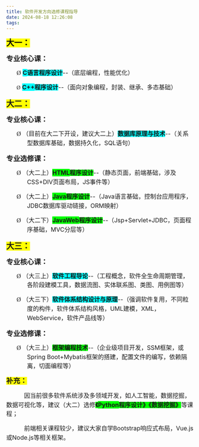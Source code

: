 ```yaml
---
title: 软件开发方向选修课程指导
date: 2024-08-18 12:26:08
tags:
---
```


<p class=MsoNormal><b><span style='font-size:16.0pt;mso-bidi-font-size:20.0pt;
font-family:宋体;mso-ascii-font-family:Calibri;mso-ascii-theme-font:minor-latin;
mso-fareast-theme-font:minor-fareast;mso-hansi-font-family:Calibri;mso-hansi-theme-font:
minor-latin;color:black;mso-themecolor:text1;background:yellow;mso-highlight:
yellow'>大一：</span></b><b><span lang=EN-US style='font-size:16.0pt;mso-bidi-font-size:
20.0pt;color:black;mso-themecolor:text1;background:yellow;mso-highlight:yellow'><o:p></o:p></span></b></p>

<p class=MsoNormal><b><span style='font-size:14.0pt;mso-bidi-font-size:18.0pt;
font-family:宋体;mso-ascii-font-family:Calibri;mso-ascii-theme-font:minor-latin;
mso-fareast-theme-font:minor-fareast;mso-hansi-font-family:Calibri;mso-hansi-theme-font:
minor-latin'>专业核心课：</span><span lang=EN-US><o:p></o:p></span></b></p>

<p class=MsoNormal style='margin-left:41.95pt;text-indent:-21.0pt;line-height:
150%;mso-list:l0 level1 lfo1;tab-stops:21.0pt'><![if !supportLists]><span
lang=EN-US style='font-size:12.0pt;mso-bidi-font-size:16.0pt;line-height:150%;
font-family:Wingdings;mso-fareast-font-family:Wingdings;mso-bidi-font-family:
Wingdings'><span style='mso-list:Ignore'>&Oslash;<span style='font:7.0pt "Times New Roman"'>&nbsp;
</span></span></span><![endif]><b><span lang=EN-US style='font-size:12.0pt;
mso-bidi-font-size:16.0pt;line-height:150%;background:aqua;mso-highlight:aqua'>C</span></b><b><span
style='font-size:12.0pt;mso-bidi-font-size:16.0pt;line-height:150%;font-family:
宋体;mso-ascii-font-family:Calibri;mso-ascii-theme-font:minor-latin;mso-fareast-theme-font:
minor-fareast;mso-hansi-font-family:Calibri;mso-hansi-theme-font:minor-latin;
background:aqua;mso-highlight:aqua'>语言程序设计</span></b><span lang=EN-US
style='font-size:12.0pt;mso-bidi-font-size:16.0pt;line-height:150%'>--</span><span
style='font-size:12.0pt;mso-bidi-font-size:16.0pt;line-height:150%;font-family:
宋体;mso-ascii-font-family:Calibri;mso-ascii-theme-font:minor-latin;mso-fareast-theme-font:
minor-fareast;mso-hansi-font-family:Calibri;mso-hansi-theme-font:minor-latin'>（底层编程，性能优化）</span><span
lang=EN-US style='font-size:12.0pt;mso-bidi-font-size:16.0pt;line-height:150%'><o:p></o:p></span></p>

<p class=MsoNormal style='margin-left:41.95pt;text-indent:-21.0pt;line-height:
150%;mso-list:l0 level1 lfo1;tab-stops:21.0pt'><![if !supportLists]><span
lang=EN-US style='font-family:Wingdings;mso-fareast-font-family:Wingdings;
mso-bidi-font-family:Wingdings'><span style='mso-list:Ignore'>&Oslash;<span
style='font:7.0pt "Times New Roman"'>&nbsp; </span></span></span><![endif]><b><span
lang=EN-US style='font-size:12.0pt;mso-bidi-font-size:16.0pt;line-height:150%;
background:aqua;mso-highlight:aqua'>C++</span></b><b><span style='font-size:
12.0pt;mso-bidi-font-size:16.0pt;line-height:150%;font-family:宋体;mso-ascii-font-family:
Calibri;mso-ascii-theme-font:minor-latin;mso-fareast-theme-font:minor-fareast;
mso-hansi-font-family:Calibri;mso-hansi-theme-font:minor-latin;background:aqua;
mso-highlight:aqua'>程序设计</span></b><span lang=EN-US style='font-size:12.0pt;
mso-bidi-font-size:16.0pt;line-height:150%'>--</span><span style='font-size:
12.0pt;mso-bidi-font-size:16.0pt;line-height:150%;font-family:宋体;mso-ascii-font-family:
Calibri;mso-ascii-theme-font:minor-latin;mso-fareast-theme-font:minor-fareast;
mso-hansi-font-family:Calibri;mso-hansi-theme-font:minor-latin'>（面向对象编程，封装、继承、多态基础）</span></p>

<p class=MsoNormal><b><span style='font-size:16.0pt;mso-bidi-font-size:20.0pt;
font-family:宋体;mso-ascii-font-family:Calibri;mso-ascii-theme-font:minor-latin;
mso-fareast-theme-font:minor-fareast;mso-hansi-font-family:Calibri;mso-hansi-theme-font:
minor-latin;background:yellow;mso-highlight:yellow'>大二：</span></b><b><span
lang=EN-US style='font-size:16.0pt;mso-bidi-font-size:20.0pt;background:yellow;
mso-highlight:yellow'><o:p></o:p></span></b></p>

<p class=MsoNormal><b><span style='font-size:14.0pt;mso-bidi-font-size:18.0pt;
font-family:宋体;mso-ascii-font-family:Calibri;mso-ascii-theme-font:minor-latin;
mso-fareast-theme-font:minor-fareast;mso-hansi-font-family:Calibri;mso-hansi-theme-font:
minor-latin'>专业核心课：</span></b><b><span lang=EN-US style='font-size:14.0pt;
mso-bidi-font-size:18.0pt'><o:p></o:p></span></b></p>

<p class=MsoNormal style='margin-left:41.95pt;text-indent:-21.0pt;line-height:
150%;mso-list:l0 level1 lfo1;tab-stops:21.0pt'><![if !supportLists]><span
lang=EN-US style='font-size:12.0pt;mso-bidi-font-size:16.0pt;line-height:150%;
font-family:Wingdings;mso-fareast-font-family:Wingdings;mso-bidi-font-family:
Wingdings'><span style='mso-list:Ignore'>&Oslash;<span style='font:7.0pt "Times New Roman"'>&nbsp;
</span></span></span><![endif]><span style='font-size:12.0pt;mso-bidi-font-size:
16.0pt;line-height:150%;font-family:宋体;mso-ascii-font-family:Calibri;
mso-ascii-theme-font:minor-latin;mso-fareast-theme-font:minor-fareast;
mso-hansi-font-family:Calibri;mso-hansi-theme-font:minor-latin'>（目前在大二下开设，建议大二上）<b><span
style='background:aqua;mso-highlight:aqua'>数据库原理与技术</span></b></span><span
lang=EN-US style='font-size:12.0pt;mso-bidi-font-size:16.0pt;line-height:150%'>--</span><span
style='font-size:12.0pt;mso-bidi-font-size:16.0pt;line-height:150%;font-family:
宋体;mso-ascii-font-family:Calibri;mso-ascii-theme-font:minor-latin;mso-fareast-theme-font:
minor-fareast;mso-hansi-font-family:Calibri;mso-hansi-theme-font:minor-latin'>（关系型数据库基础，数据持久化，</span><span
lang=EN-US style='font-size:12.0pt;mso-bidi-font-size:16.0pt;line-height:150%'>SQL</span><span
style='font-size:12.0pt;mso-bidi-font-size:16.0pt;line-height:150%;font-family:
宋体;mso-ascii-font-family:Calibri;mso-ascii-theme-font:minor-latin;mso-fareast-theme-font:
minor-fareast;mso-hansi-font-family:Calibri;mso-hansi-theme-font:minor-latin'>语句）</span><span
lang=EN-US style='font-size:12.0pt;mso-bidi-font-size:16.0pt;line-height:150%'><o:p></o:p></span></p>

<p class=MsoNormal><b><span style='font-size:14.0pt;mso-bidi-font-size:18.0pt;
font-family:宋体;mso-ascii-font-family:Calibri;mso-ascii-theme-font:minor-latin;
mso-fareast-theme-font:minor-fareast;mso-hansi-font-family:Calibri;mso-hansi-theme-font:
minor-latin'>专业选修课：</span></b><b><span lang=EN-US style='font-size:14.0pt;
mso-bidi-font-size:18.0pt'><o:p></o:p></span></b></p>

<p class=MsoNormal style='margin-left:41.95pt;text-indent:-21.0pt;line-height:
150%;mso-list:l0 level1 lfo1;tab-stops:21.0pt'><![if !supportLists]><span
lang=EN-US style='font-size:12.0pt;mso-bidi-font-size:16.0pt;line-height:150%;
font-family:Wingdings;mso-fareast-font-family:Wingdings;mso-bidi-font-family:
Wingdings'><span style='mso-list:Ignore'>&Oslash;<span style='font:7.0pt "Times New Roman"'>&nbsp;
</span></span></span><![endif]><span style='font-size:12.0pt;mso-bidi-font-size:
16.0pt;line-height:150%;font-family:宋体;mso-ascii-font-family:Calibri;
mso-ascii-theme-font:minor-latin;mso-fareast-theme-font:minor-fareast;
mso-hansi-font-family:Calibri;mso-hansi-theme-font:minor-latin'>（大二上）</span><b><span
lang=EN-US style='font-size:12.0pt;mso-bidi-font-size:16.0pt;line-height:150%;
background:lime;mso-highlight:lime'>HTML</span></b><b><span style='font-size:
12.0pt;mso-bidi-font-size:16.0pt;line-height:150%;font-family:宋体;mso-ascii-font-family:
Calibri;mso-ascii-theme-font:minor-latin;mso-fareast-theme-font:minor-fareast;
mso-hansi-font-family:Calibri;mso-hansi-theme-font:minor-latin;background:lime;
mso-highlight:lime'>程序设计</span></b><span lang=EN-US style='font-size:12.0pt;
mso-bidi-font-size:16.0pt;line-height:150%'>--</span><span style='font-size:
12.0pt;mso-bidi-font-size:16.0pt;line-height:150%;font-family:宋体;mso-ascii-font-family:
Calibri;mso-ascii-theme-font:minor-latin;mso-fareast-theme-font:minor-fareast;
mso-hansi-font-family:Calibri;mso-hansi-theme-font:minor-latin'>（静态页面，前端基础，涉及</span><span
lang=EN-US style='font-size:12.0pt;mso-bidi-font-size:16.0pt;line-height:150%'>CSS+DIV</span><span
style='font-size:12.0pt;mso-bidi-font-size:16.0pt;line-height:150%;font-family:
宋体;mso-ascii-font-family:Calibri;mso-ascii-theme-font:minor-latin;mso-fareast-theme-font:
minor-fareast;mso-hansi-font-family:Calibri;mso-hansi-theme-font:minor-latin'>页面布局，</span><span
lang=EN-US style='font-size:12.0pt;mso-bidi-font-size:16.0pt;line-height:150%'>JS</span><span
style='font-size:12.0pt;mso-bidi-font-size:16.0pt;line-height:150%;font-family:
宋体;mso-ascii-font-family:Calibri;mso-ascii-theme-font:minor-latin;mso-fareast-theme-font:
minor-fareast;mso-hansi-font-family:Calibri;mso-hansi-theme-font:minor-latin'>事件等）</span><span
lang=EN-US style='font-size:12.0pt;mso-bidi-font-size:16.0pt;line-height:150%'><o:p></o:p></span></p>

<p class=MsoNormal style='margin-left:41.95pt;text-indent:-21.0pt;line-height:
150%;mso-list:l0 level1 lfo1;tab-stops:21.0pt'><![if !supportLists]><span
lang=EN-US style='font-size:12.0pt;mso-bidi-font-size:16.0pt;line-height:150%;
font-family:Wingdings;mso-fareast-font-family:Wingdings;mso-bidi-font-family:
Wingdings'><span style='mso-list:Ignore'>&Oslash;<span style='font:7.0pt "Times New Roman"'>&nbsp;
</span></span></span><![endif]><span style='font-size:12.0pt;mso-bidi-font-size:
16.0pt;line-height:150%;font-family:宋体;mso-ascii-font-family:Calibri;
mso-ascii-theme-font:minor-latin;mso-fareast-theme-font:minor-fareast;
mso-hansi-font-family:Calibri;mso-hansi-theme-font:minor-latin'>（大二上）</span><b><span
lang=EN-US style='font-size:12.0pt;mso-bidi-font-size:16.0pt;line-height:150%;
background:lime;mso-highlight:lime'>Java</span></b><b><span style='font-size:
12.0pt;mso-bidi-font-size:16.0pt;line-height:150%;font-family:宋体;mso-ascii-font-family:
Calibri;mso-ascii-theme-font:minor-latin;mso-fareast-theme-font:minor-fareast;
mso-hansi-font-family:Calibri;mso-hansi-theme-font:minor-latin;background:lime;
mso-highlight:lime'>程序设计</span></b><span lang=EN-US style='font-size:12.0pt;
mso-bidi-font-size:16.0pt;line-height:150%'>--</span><span style='font-size:
12.0pt;mso-bidi-font-size:16.0pt;line-height:150%;font-family:宋体;mso-ascii-font-family:
Calibri;mso-ascii-theme-font:minor-latin;mso-fareast-theme-font:minor-fareast;
mso-hansi-font-family:Calibri;mso-hansi-theme-font:minor-latin'>（</span><span
lang=EN-US style='font-size:12.0pt;mso-bidi-font-size:16.0pt;line-height:150%'>Java</span><span
style='font-size:12.0pt;mso-bidi-font-size:16.0pt;line-height:150%;font-family:
宋体;mso-ascii-font-family:Calibri;mso-ascii-theme-font:minor-latin;mso-fareast-theme-font:
minor-fareast;mso-hansi-font-family:Calibri;mso-hansi-theme-font:minor-latin'>语言基础，控制台应用程序，</span><span
lang=EN-US style='font-size:12.0pt;mso-bidi-font-size:16.0pt;line-height:150%'>JDBC</span><span
style='font-size:12.0pt;mso-bidi-font-size:16.0pt;line-height:150%;font-family:
宋体;mso-ascii-font-family:Calibri;mso-ascii-theme-font:minor-latin;mso-fareast-theme-font:
minor-fareast;mso-hansi-font-family:Calibri;mso-hansi-theme-font:minor-latin'>数据库驱动链接，</span><span
lang=EN-US style='font-size:12.0pt;mso-bidi-font-size:16.0pt;line-height:150%'>ORM</span><span
style='font-size:12.0pt;mso-bidi-font-size:16.0pt;line-height:150%;font-family:
宋体;mso-ascii-font-family:Calibri;mso-ascii-theme-font:minor-latin;mso-fareast-theme-font:
minor-fareast;mso-hansi-font-family:Calibri;mso-hansi-theme-font:minor-latin'>映射）</span><span
lang=EN-US style='font-size:12.0pt;mso-bidi-font-size:16.0pt;line-height:150%'><o:p></o:p></span></p>

<p class=MsoNormal style='margin-left:41.95pt;text-indent:-21.0pt;line-height:
150%;mso-list:l0 level1 lfo1;tab-stops:21.0pt'><![if !supportLists]><span
lang=EN-US style='font-size:12.0pt;mso-bidi-font-size:16.0pt;line-height:150%;
font-family:Wingdings;mso-fareast-font-family:Wingdings;mso-bidi-font-family:
Wingdings'><span style='mso-list:Ignore'>&Oslash;<span style='font:7.0pt "Times New Roman"'>&nbsp;
</span></span></span><![endif]><span style='font-size:12.0pt;mso-bidi-font-size:
16.0pt;line-height:150%;font-family:宋体;mso-ascii-font-family:Calibri;
mso-ascii-theme-font:minor-latin;mso-fareast-theme-font:minor-fareast;
mso-hansi-font-family:Calibri;mso-hansi-theme-font:minor-latin'>（大二下）</span><b><span
lang=EN-US style='font-size:12.0pt;mso-bidi-font-size:16.0pt;line-height:150%;
background:lime;mso-highlight:lime'>JavaWeb</span></b><b><span
style='font-size:12.0pt;mso-bidi-font-size:16.0pt;line-height:150%;font-family:
宋体;mso-ascii-font-family:Calibri;mso-ascii-theme-font:minor-latin;mso-fareast-theme-font:
minor-fareast;mso-hansi-font-family:Calibri;mso-hansi-theme-font:minor-latin;
background:lime;mso-highlight:lime'>程序设计</span></b><span lang=EN-US
style='font-size:12.0pt;mso-bidi-font-size:16.0pt;line-height:150%'>--</span><span
style='font-size:12.0pt;mso-bidi-font-size:16.0pt;line-height:150%;font-family:
宋体;mso-ascii-font-family:Calibri;mso-ascii-theme-font:minor-latin;mso-fareast-theme-font:
minor-fareast;mso-hansi-font-family:Calibri;mso-hansi-theme-font:minor-latin'>（</span><span
lang=EN-US style='font-size:12.0pt;mso-bidi-font-size:16.0pt;line-height:150%'>Jsp+Servlet+JDBC</span><span
style='font-size:12.0pt;mso-bidi-font-size:16.0pt;line-height:150%;font-family:
宋体;mso-ascii-font-family:Calibri;mso-ascii-theme-font:minor-latin;mso-fareast-theme-font:
minor-fareast;mso-hansi-font-family:Calibri;mso-hansi-theme-font:minor-latin'>，页面程序基础，</span><span
lang=EN-US style='font-size:12.0pt;mso-bidi-font-size:16.0pt;line-height:150%'>MVC</span><span
style='font-size:12.0pt;mso-bidi-font-size:16.0pt;line-height:150%;font-family:
宋体;mso-ascii-font-family:Calibri;mso-ascii-theme-font:minor-latin;mso-fareast-theme-font:
minor-fareast;mso-hansi-font-family:Calibri;mso-hansi-theme-font:minor-latin'>分层等）</span><span
lang=EN-US style='font-size:12.0pt;mso-bidi-font-size:16.0pt;line-height:150%'><o:p></o:p></span></p>

<p class=MsoNormal><b><span style='font-size:16.0pt;mso-bidi-font-size:20.0pt;
font-family:宋体;mso-ascii-font-family:Calibri;mso-ascii-theme-font:minor-latin;
mso-fareast-theme-font:minor-fareast;mso-hansi-font-family:Calibri;mso-hansi-theme-font:
minor-latin;background:yellow;mso-highlight:yellow'>大三：</span></b><b><span
lang=EN-US style='font-size:16.0pt;mso-bidi-font-size:20.0pt;background:yellow;
mso-highlight:yellow'><o:p></o:p></span></b></p>

<p class=MsoNormal><b><span style='font-size:14.0pt;mso-bidi-font-size:18.0pt;
font-family:宋体;mso-ascii-font-family:Calibri;mso-ascii-theme-font:minor-latin;
mso-fareast-theme-font:minor-fareast;mso-hansi-font-family:Calibri;mso-hansi-theme-font:
minor-latin'>专业核心课：</span></b><b><span lang=EN-US style='font-size:14.0pt;
mso-bidi-font-size:18.0pt'><o:p></o:p></span></b></p>

<p class=MsoNormal style='margin-left:41.95pt;text-indent:-21.0pt;line-height:
150%;mso-list:l0 level1 lfo1;tab-stops:21.0pt'><![if !supportLists]><span
lang=EN-US style='font-size:12.0pt;mso-bidi-font-size:16.0pt;line-height:150%;
font-family:Wingdings;mso-fareast-font-family:Wingdings;mso-bidi-font-family:
Wingdings'><span style='mso-list:Ignore'>&Oslash;<span style='font:7.0pt "Times New Roman"'>&nbsp;
</span></span></span><![endif]><span style='font-size:12.0pt;mso-bidi-font-size:
16.0pt;line-height:150%;font-family:宋体;mso-ascii-font-family:Calibri;
mso-ascii-theme-font:minor-latin;mso-fareast-theme-font:minor-fareast;
mso-hansi-font-family:Calibri;mso-hansi-theme-font:minor-latin'>（大三上）<b><span
style='background:aqua;mso-highlight:aqua'>软件工程导论</span></b></span><span
lang=EN-US style='font-size:12.0pt;mso-bidi-font-size:16.0pt;line-height:150%'>--</span><span
style='font-size:12.0pt;mso-bidi-font-size:16.0pt;line-height:150%;font-family:
宋体;mso-ascii-font-family:Calibri;mso-ascii-theme-font:minor-latin;mso-fareast-theme-font:
minor-fareast;mso-hansi-font-family:Calibri;mso-hansi-theme-font:minor-latin'>（工程概念，软件全生命周期管理，各阶段建模工具，数据流图、实体联系图、类图、用例图等）</span><span
lang=EN-US style='font-size:12.0pt;mso-bidi-font-size:16.0pt;line-height:150%'><o:p></o:p></span></p>

<p class=MsoNormal style='margin-left:41.95pt;text-indent:-21.0pt;line-height:
150%;mso-list:l0 level1 lfo1;tab-stops:21.0pt'><![if !supportLists]><span
lang=EN-US style='font-size:12.0pt;mso-bidi-font-size:16.0pt;line-height:150%;
font-family:Wingdings;mso-fareast-font-family:Wingdings;mso-bidi-font-family:
Wingdings'><span style='mso-list:Ignore'>&Oslash;<span style='font:7.0pt "Times New Roman"'>&nbsp;
</span></span></span><![endif]><span style='font-size:12.0pt;mso-bidi-font-size:
16.0pt;line-height:150%;font-family:宋体;mso-ascii-font-family:Calibri;
mso-ascii-theme-font:minor-latin;mso-fareast-theme-font:minor-fareast;
mso-hansi-font-family:Calibri;mso-hansi-theme-font:minor-latin'>（大三下）<b><span
style='background:aqua;mso-highlight:aqua'>软件体系结构设计与原理</span></b></span><span
lang=EN-US style='font-size:12.0pt;mso-bidi-font-size:16.0pt;line-height:150%'>--</span><span
style='font-size:12.0pt;mso-bidi-font-size:16.0pt;line-height:150%;font-family:
宋体;mso-ascii-font-family:Calibri;mso-ascii-theme-font:minor-latin;mso-fareast-theme-font:
minor-fareast;mso-hansi-font-family:Calibri;mso-hansi-theme-font:minor-latin'>（强调软件复用，不同粒度的构件，软件体系结构风格，</span><span
lang=EN-US style='font-size:12.0pt;mso-bidi-font-size:16.0pt;line-height:150%'>UML</span><span
style='font-size:12.0pt;mso-bidi-font-size:16.0pt;line-height:150%;font-family:
宋体;mso-ascii-font-family:Calibri;mso-ascii-theme-font:minor-latin;mso-fareast-theme-font:
minor-fareast;mso-hansi-font-family:Calibri;mso-hansi-theme-font:minor-latin'>建模，</span><span
lang=EN-US style='font-size:12.0pt;mso-bidi-font-size:16.0pt;line-height:150%'>XML</span><span
style='font-size:12.0pt;mso-bidi-font-size:16.0pt;line-height:150%;font-family:
宋体;mso-ascii-font-family:Calibri;mso-ascii-theme-font:minor-latin;mso-fareast-theme-font:
minor-fareast;mso-hansi-font-family:Calibri;mso-hansi-theme-font:minor-latin'>，</span><span
lang=EN-US style='font-size:12.0pt;mso-bidi-font-size:16.0pt;line-height:150%'>WebService</span><span
style='font-size:12.0pt;mso-bidi-font-size:16.0pt;line-height:150%;font-family:
宋体;mso-ascii-font-family:Calibri;mso-ascii-theme-font:minor-latin;mso-fareast-theme-font:
minor-fareast;mso-hansi-font-family:Calibri;mso-hansi-theme-font:minor-latin'>，软件产品线等）</span><span
lang=EN-US style='font-size:12.0pt;mso-bidi-font-size:16.0pt;line-height:150%'><o:p></o:p></span></p>

<p class=MsoNormal><b><span style='font-size:14.0pt;mso-bidi-font-size:18.0pt;
font-family:宋体;mso-ascii-font-family:Calibri;mso-ascii-theme-font:minor-latin;
mso-fareast-theme-font:minor-fareast;mso-hansi-font-family:Calibri;mso-hansi-theme-font:
minor-latin'>专业选修课：</span></b><b><span lang=EN-US style='font-size:14.0pt;
mso-bidi-font-size:18.0pt'><o:p></o:p></span></b></p>

<p class=MsoNormal style='margin-left:41.95pt;text-indent:-21.0pt;line-height:
150%;mso-list:l0 level1 lfo1;tab-stops:21.0pt'><![if !supportLists]><span
lang=EN-US style='font-size:12.0pt;mso-bidi-font-size:16.0pt;line-height:150%;
font-family:Wingdings;mso-fareast-font-family:Wingdings;mso-bidi-font-family:
Wingdings'><span style='mso-list:Ignore'>&Oslash;<span style='font:7.0pt "Times New Roman"'>&nbsp;
</span></span></span><![endif]><span style='font-size:12.0pt;mso-bidi-font-size:
16.0pt;line-height:150%;font-family:宋体;mso-ascii-font-family:Calibri;
mso-ascii-theme-font:minor-latin;mso-fareast-theme-font:minor-fareast;
mso-hansi-font-family:Calibri;mso-hansi-theme-font:minor-latin'>（大三上）<b><span
style='background:lime;mso-highlight:lime'>框架编程技术</span></b></span><span
lang=EN-US style='font-size:12.0pt;mso-bidi-font-size:16.0pt;line-height:150%'>--</span><span
style='font-size:12.0pt;mso-bidi-font-size:16.0pt;line-height:150%;font-family:
宋体;mso-ascii-font-family:Calibri;mso-ascii-theme-font:minor-latin;mso-fareast-theme-font:
minor-fareast;mso-hansi-font-family:Calibri;mso-hansi-theme-font:minor-latin'>（企业级项目开发，</span><span
lang=EN-US style='font-size:12.0pt;mso-bidi-font-size:16.0pt;line-height:150%'>SSM</span><span
style='font-size:12.0pt;mso-bidi-font-size:16.0pt;line-height:150%;font-family:
宋体;mso-ascii-font-family:Calibri;mso-ascii-theme-font:minor-latin;mso-fareast-theme-font:
minor-fareast;mso-hansi-font-family:Calibri;mso-hansi-theme-font:minor-latin'>框架，或</span><span
lang=EN-US style='font-size:12.0pt;mso-bidi-font-size:16.0pt;line-height:150%'>Spring
Boot+Mybatis</span><span style='font-size:12.0pt;mso-bidi-font-size:16.0pt;
line-height:150%;font-family:宋体;mso-ascii-font-family:Calibri;mso-ascii-theme-font:
minor-latin;mso-fareast-theme-font:minor-fareast;mso-hansi-font-family:Calibri;
mso-hansi-theme-font:minor-latin'>框架的搭建，配置文件的编写，依赖隔离，切面编程等）</span><span
lang=EN-US style='font-size:12.0pt;mso-bidi-font-size:16.0pt;line-height:150%'><o:p></o:p></span></p>

<p class=MsoNormal style='line-height:150%'><b><span style='font-size:14.0pt;
mso-bidi-font-size:18.0pt;line-height:150%;font-family:宋体;mso-ascii-font-family:
Calibri;mso-ascii-theme-font:minor-latin;mso-fareast-theme-font:minor-fareast;
mso-hansi-font-family:Calibri;mso-hansi-theme-font:minor-latin;background:yellow;
mso-highlight:yellow'>补充：</span></b><b><span lang=EN-US style='font-size:14.0pt;
mso-bidi-font-size:18.0pt;line-height:150%;background:yellow;mso-highlight:
yellow'><o:p></o:p></span></b></p>

<p class=MsoNormal style='text-indent:36.0pt;mso-char-indent-count:3.0;
line-height:150%'><span style='font-size:12.0pt;mso-bidi-font-size:16.0pt;
line-height:150%;font-family:宋体;mso-ascii-font-family:Calibri;mso-ascii-theme-font:
minor-latin;mso-fareast-theme-font:minor-fareast;mso-hansi-font-family:Calibri;
mso-hansi-theme-font:minor-latin'>因当前很多软件系统涉及多领域开发，如人工智能，数据挖掘，数据可视化等，建议（大二）选修<b><span
style='background:lime;mso-highlight:lime'>《</span></b></span><b><span
lang=EN-US style='font-size:12.0pt;mso-bidi-font-size:16.0pt;line-height:150%;
background:lime;mso-highlight:lime'>Python</span></b><b><span style='font-size:
12.0pt;mso-bidi-font-size:16.0pt;line-height:150%;font-family:宋体;mso-ascii-font-family:
Calibri;mso-ascii-theme-font:minor-latin;mso-fareast-theme-font:minor-fareast;
mso-hansi-font-family:Calibri;mso-hansi-theme-font:minor-latin;background:lime;
mso-highlight:lime'>程序设计》《数据挖掘》</span></b><span style='font-size:12.0pt;
mso-bidi-font-size:16.0pt;line-height:150%;font-family:宋体;mso-ascii-font-family:
Calibri;mso-ascii-theme-font:minor-latin;mso-fareast-theme-font:minor-fareast;
mso-hansi-font-family:Calibri;mso-hansi-theme-font:minor-latin'>等课程；</span><span
lang=EN-US style='font-size:12.0pt;mso-bidi-font-size:16.0pt;line-height:150%'><o:p></o:p></span></p>

<p class=MsoNormal style='text-indent:36.0pt;mso-char-indent-count:3.0;
line-height:150%'><span style='font-size:12.0pt;mso-bidi-font-size:16.0pt;
line-height:150%;font-family:宋体;mso-ascii-font-family:Calibri;mso-ascii-theme-font:
minor-latin;mso-fareast-theme-font:minor-fareast;mso-hansi-font-family:Calibri;
mso-hansi-theme-font:minor-latin'>前端相关课程较少，建议大家自学</span><span lang=EN-US
style='font-size:12.0pt;mso-bidi-font-size:16.0pt;line-height:150%'>Bootstrap</span><span
style='font-size:12.0pt;mso-bidi-font-size:16.0pt;line-height:150%;font-family:
宋体;mso-ascii-font-family:Calibri;mso-ascii-theme-font:minor-latin;mso-fareast-theme-font:
minor-fareast;mso-hansi-font-family:Calibri;mso-hansi-theme-font:minor-latin'>响应式布局，</span><span
lang=EN-US style='font-size:12.0pt;mso-bidi-font-size:16.0pt;line-height:150%'>Vue.js</span><span
style='font-size:12.0pt;mso-bidi-font-size:16.0pt;line-height:150%;font-family:
宋体;mso-ascii-font-family:Calibri;mso-ascii-theme-font:minor-latin;mso-fareast-theme-font:
minor-fareast;mso-hansi-font-family:Calibri;mso-hansi-theme-font:minor-latin'>或</span><span
lang=EN-US style='font-size:12.0pt;mso-bidi-font-size:16.0pt;line-height:150%'>Node.js</span><span
style='font-size:12.0pt;mso-bidi-font-size:16.0pt;line-height:150%;font-family:
宋体;mso-ascii-font-family:Calibri;mso-ascii-theme-font:minor-latin;mso-fareast-theme-font:
minor-fareast;mso-hansi-font-family:Calibri;mso-hansi-theme-font:minor-latin'>等相关框架。</span><span
lang=EN-US style='font-size:12.0pt;mso-bidi-font-size:16.0pt;line-height:150%'><o:p></o:p></span></p>
